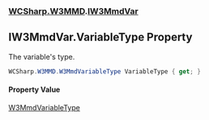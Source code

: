 ### [WCSharp.W3MMD](WCSharp.W3MMD.md 'WCSharp.W3MMD').[IW3MmdVar](WCSharp.W3MMD.IW3MmdVar.md 'WCSharp.W3MMD.IW3MmdVar')

## IW3MmdVar.VariableType Property

The variable's type.

```csharp
WCSharp.W3MMD.W3MmdVariableType VariableType { get; }
```

#### Property Value
[W3MmdVariableType](WCSharp.W3MMD.W3MmdVariableType.md 'WCSharp.W3MMD.W3MmdVariableType')